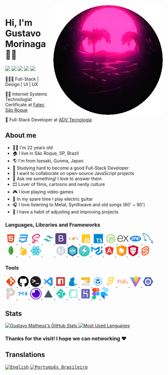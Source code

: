 <!-- markdownlint-disable MD014 -->
<!-- markdownlint-disable MD026 -->
<!-- markdownlint-disable MD033 -->
<!-- markdownlint-disable MD041 -->

<img align="right" width="350" height="350" src="./img/synth-circle.webp">

# Hi, I'm Gustavo Morinaga 🤟🏼

[<img width="447" src="https://img.shields.io/badge/%E2%A0%80%E2%A0%80%E2%A0%80%E2%A0%80%E2%A0%80%E2%A0%80%E2%A0%80%E2%A0%80%E2%A0%80%E2%A0%80%E2%A0%80%E2%A0%80%E2%A0%80%E2%A0%80%E2%A0%80%E2%A0%80%E2%A0%80%E2%A0%80💻_visit_website_%E2%A0%80%E2%A0%80%E2%A0%80%E2%A0%80%E2%A0%80%E2%A0%80%E2%A0%80%E2%A0%80%E2%A0%80%E2%A0%80%E2%A0%80%E2%A0%80%E2%A0%80%E2%A0%80%E2%A0%80%E2%A0%80%E2%A0%80%E2%A0%80-100F10.svg?style=for-the-badge&logoColor=white">](https://gustavomorinaga.dev)
[<img src="https://img.shields.io/badge/linkedin-%230077B5.svg?&style=for-the-badge&logo=linkedin&logoColor=white" />](https://www.linkedin.com/in/gustavomorinaga)
[<img src="https://img.shields.io/badge/instagram-%23E4405F.svg?&style=for-the-badge&logo=instagram&logoColor=white">](https://www.instagram.com/gustavomorinaga)
[<img src="https://img.shields.io/badge/facebook-%231877F2.svg?&style=for-the-badge&logo=facebook&logoColor=white">](https://www.facebook.com/gustavomorinaga)
[<img src="https://img.shields.io/badge/gmail-D14836.svg?style=for-the-badge&logo=gmail&logoColor=white">](mailto:me@gustavomorinaga.dev)

👨🏻‍💻 Full-Stack | Design | UI | UX

👨‍🎓 Internet Systems Technologist Certificate at [Fatec São Roque](https://www.fatecsaoroque.edu.br)

💼 Full-Stack Developer at [ADV Tecnologia](https://www.advtecnologia.com.br)

## About me

- 🧑🏻 I'm 22 years old
- 🏠 I live in São Roque, SP, Brazil
- 🌎 I'm from Isesaki, Gunma, Japan
- 🌱 Studying hard to become a good Full-Stack Developer
- 👯 I want to collaborate on open-source JavaScript projects
- 💬 Ask me something! I love to answer them
- 🎞️ Lover of films, cartoons and nerdy culture
- 🎮 I love playing video games
- 🎸 In my spare time I play electric guitar
- 🎧 I love listening to Metal, Synthwave and old songs (60' ~ 90')
- 💎 I have a habit of adjusting and improving projects

### Languages, Libraries and Frameworks

<div>
 <a href="https://developer.mozilla.org/pt-BR/docs/Web/HTML">
  <img height="36" title="HTML" src="./icons/html.svg">
 </a>
 <a href="https://developer.mozilla.org/pt-BR/docs/Web/CSS">
  <img height="36" title="CSS" src="./icons/css.svg">
 </a>
 <a href="https://sass-lang.com">
  <img height="36" title="Sass" src="./icons/sass.svg">
 </a>
 <a href="https://tailwindcss.com">
  <img height="36" title="Tailwind CSS" src="./icons/tailwindcss.svg">
 </a>
 <a href="https://getbootstrap.com">
  <img height="36" title="Bootstrap" src="./icons/bootstrap-plain.svg">
 </a>
 <a href="https://styled-components.com">
  <img height="36" title="styled-components" src="./icons/styled-components.png">
 </a>
 <a href="https://developer.mozilla.org/pt-BR/docs/Web/JavaScript">
  <img height="36" title="JavaScript" src="./icons/javascript.svg">
 </a>
 <a href="https://www.typescriptlang.org">
  <img height="36" title="TypeScript" src="./icons/typescript.svg">
 </a>
 <a href="https://nodejs.org">
  <img height="36" title="Node.js" src="./icons/nodejs.svg">
 </a>
 <a href="https://expressjs.com">
  <img height="36" title="Express" src="./icons/express-original.svg">
 </a>
 <a href="https://www.php.net">
  <img height="36" title="PHP" src="./icons/php.svg">
 </a>
 <a href="https://www.mysql.com">
  <img height="36" title="MySQL" src="./icons/mysql-original.svg">
 </a>
 <a href="https://www.mongodb.com">
  <img height="36" title="MongoDB" src="./icons/mongodb-original.svg">
 </a>
 <a href="https://firebase.google.com">
  <img height="36" title="Firebase" src="./icons/firebase.svg">
 </a>
 <a href="https://reactjs.org">
  <img height="36" title="React" src="./icons/react.svg">
 </a>
 <a href="https://expo.io">
  <img height="36" title="Expo" src="./icons/expo.png">
 </a>
 <a href="https://nextjs.org">
  <img height="36" title="Next.js" src="./icons/next.svg">
 </a>
 <a href="https://nativebase.io">
  <img height="36" title="NativeBase" src="./icons/native-base.svg">
 </a>
 <a href="https://chakra-ui.com">
  <img height="36" title="Chakra-UI" src="./icons/chakra-ui.svg">
 </a>
 <a href="https://mui.com">
  <img height="36" title="Material UI" src="./icons/mui.svg">
 </a>
 <a href="https://angular.io">
  <img height="36" title="Angular" src="./icons/angular.svg">
 </a>
 <a href="https://material.angular.io">
  <img height="36" title="Angular Material" src="./icons/angular-material.svg">
 </a>
 <a href="https://www.primefaces.org/primeng">
  <img height="36" title="PrimeNG" src="./icons/primeng.svg">
 </a>
 <a href="https://kit.svelte.dev">
  <img height="36" title="SvelteKit" src="./icons/svelte.svg">
 </a>
</div>

### Tools

<div>
 <a href="https://git-scm.com">
   <img height="36" title="Git" src="./icons/git.svg">
 </a>
 <a href="https://github.com">
   <img height="36" title="GitHub" src="./icons/github.svg">
 </a>
 <a href="https://docs.microsoft.com/pt-br/windows/terminal">
  <img height="36" title="Terminal" src="./icons/terminal.png">
 </a>
 <a href="https://code.visualstudio.com">
   <img height="36" title="Visual Studio Code" src="./icons/vscode.svg">
 </a>
 <a href="https://www.npmjs.com">
   <img height="36" title="npm" src="./icons/npm.svg">
 </a>
 <a href="https://yarnpkg.com">
   <img height="36" title="Yarn" src="./icons/yarn.svg">
 </a>
 <a href="https://pnpm.io">
   <img height="36" title="pnpm" src="./icons/pnpm.svg">
 </a>
 <a href="https://webpack.js.org">
   <img height="36" title="Webpack" src="./icons/webpack.svg">
 </a>
 <a href="https://babeljs.io">
   <img height="36" title="Babel" src="./icons/babel.svg">
 </a>
 <a href="https://swc.rs">
   <img height="36" title="SWC" src="./icons/swc.svg">
 </a>
 <a href="https://vitejs.dev">
   <img height="36" title="Vite" src="./icons/vite.svg">
 </a>
 <a href="https://eslint.org">
   <img height="36" title="ESLint" src="./icons/eslint.svg">
 </a>
 <a href="https://prettier.io">
   <img height="36" title="Prettier" src="./icons/prettier.svg">
 </a>
 <a href="https://www.markdownguide.org">
   <img height="36" title="Markdown" src="./icons/markdown.svg">
 </a>
 <a href="https://insomnia.rest">
   <img height="36" title="Insomnia" src="./icons/insomnia.png">
 </a>
 <a href="https://vercel.com">
   <img height="36" title="Vercel" src="./icons/vercel_light.svg">
 </a>
 <a href="https://www.netlify.com/">
   <img height="36" title="Netlify" src="./icons/netlify.svg">
 </a>
 <a href="https://render.com">
   <img height="36" title="Render" src="./icons/render.svg">
 </a>
 <a href="https://heroku.com">
   <img height="36" title="Heroku" src="./icons/heroku.svg">
 </a>
 <a href="https://figma.com">
   <img height="36" title="Figma" src="./icons/figma.svg">
 </a>
 <a href="https://framer.com">
   <img height="36" title="Framer" src="./icons/framer.png">
 </a>
</div>

## Stats

<a href="https://github.com/anuraghazra/github-readme-stats" title="GitHub Stats">
  <img width="450px" src="https://github-readme-stats.vercel.app/api?username=gustavomorinaga&hide=issues&theme=radical&show_icons=true&count_private=true&include_all_commits=true&line_height=24.5&hide_border=true" alt="Gustavo Matheus's GitHub Stats" />
</a>
<a href="https://github.com/anuraghazra/github-readme-stats" title="Most Used Languages">
  <img width="290px" src="https://github-readme-stats.vercel.app/api/top-langs/?username=gustavomorinaga&layout=compact&theme=radical&hide_border=true"
 alt="Most Used Languages" />
</a>

### Thanks for the visit! I hope we can networking ❤️

## Translations

<kbd>[<img title="English" alt="English" src="https://flagicons.lipis.dev/flags/4x3/us.svg" width="22">](./README.md)</kbd>
<kbd>[<img title="Português Brasileiro" alt="Português Brasileiro" src="https://flagicons.lipis.dev/flags/4x3/br.svg" width="22">](./translations/README.pt-BR.md)</kbd>
